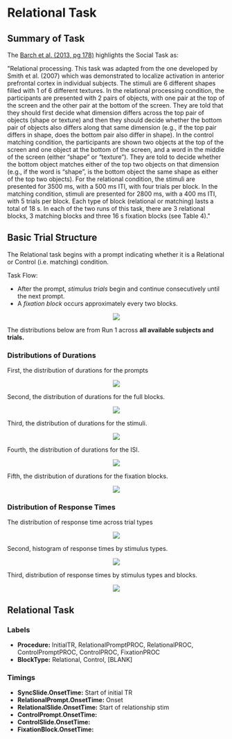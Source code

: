 
# Relational Task

## Summary of Task

The [Barch et al. (2013, pg 178)](https://www.sciencedirect.com/science/article/pii/S1053811913005272) highlights the Social Task as:


"Relational processing. This task was adapted from the one developed by Smith et al. (2007) which was demonstrated to localize activation in anterior prefrontal cortex in individual subjects. The stimuli are 6 different shapes filled with 1 of 6 different textures. In the relational processing condition, the participants are presented with 2 pairs of objects, with one pair at the top of the screen and the other pair at the bottom of the screen. They are told that they should first decide what dimension differs across the top pair of objects (shape or texture) and then they should decide whether the bottom pair of objects also differs along that same dimension (e.g., if the top pair differs in shape, does the bottom pair also differ in shape). In the control matching condition, the participants are shown two objects at the top of the screen and one object at the bottom of the screen, and a word in the middle of the screen (either “shape” or “texture”). They are told to decide whether the bottom object matches either of the top two objects on that dimension (e.g., if the word is “shape”, is the bottom object the same shape as either of the top two objects). For the relational condition, the stimuli are presented for 3500 ms, with a 500 ms ITI, with four trials per block. In the matching condition, stimuli are presented for 2800 ms, with a 400 ms ITI, with 5 trials per block. Each type of block (relational or matching) lasts a total of 18 s. In each of the two runs of this task, there are 3 relational blocks, 3 matching blocks and three 16 s fixation blocks (see Table 4)."

## Basic Trial Structure

The Relational task begins with a prompt indicating whether it is a Relational or Control (i.e. matching) condition.  

Task Flow:
- After the prompt, *stimulus trials* begin and continue consecutively until the next prompt.  
- A *fixation block* occurs approximately every two blocks.

<div style="text-align: center;">
  <img src="./relational_task_diagram.svg" />
</div>

The distributions below are from Run 1 across **all available subjects and trials.**

### Distributions of Durations

First, the distribution of durations for the prompts

<div style="text-align: center;">
  <img src="../imgs/task-relational_run-run1_type-promptduration.png" />
</div>

Second, the distribution of durations for the full blocks.

<div style="text-align: center;">
  <img src="../imgs/task-relational_run-run1_type-fullblockduration.png" />
</div>

Third, the distribution of durations for the stimuli. 

<div style="text-align: center;">
  <img src="../imgs/task-relational_run-run1_type-stimulusduration.png" />
</div>

Fourth, the distribution of durations for the ISI. 

<div style="text-align: center;">
  <img src="../imgs/task-relational_run-run1_type-isiduration.png" />
</div>


Fifth, the distribution of durations for the fixation blocks. 

<div style="text-align: center;">
  <img src="../imgs/task-relational_run-run1_type-fixationduration.png" />
</div>

### Distribution of Response Times

The distribution of response time across trial types

<div style="text-align: center;">
  <img src="../imgs/task-relational_run-run1_type-responsetimestimulus.png" />
</div>

Second, histogram of response times by stimulus types.

<div style="text-align: center;">
  <img src="../imgs/task-relational_run-run1_type-histresponsetimetype.png" />
</div>

Third, distribution of response times by stimulus types and blocks.

<div style="text-align: center;">
  <img src="../imgs/task-relational_run-run1_type-histresponsetimetypeblock.png" />
</div>


## Relational Task
### Labels
- **Procedure:** InitialTR, RelationalPromptPROC, RelationalPROC, ControlPromptPROC, ControlPROC, FixationPROC
- **BlockType:** Relational, Control, [BLANK]

### Timings
- **SyncSlide.OnsetTime:** Start of initial TR 
- **RelationalPrompt.OnsetTime:** Onset 
- **RelationalSlide.OnsetTime:** Start of relationship stim 
- **ControlPrompt.OnsetTime:** 
- **ControlSlide.OnsetTime:** 
- **FixationBlock.OnsetTime:** 